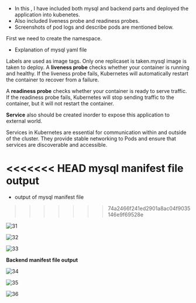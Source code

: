* In this , I have included both mysql and backend parts and deployed the application into kubenetes.
* Also included liveness probe and readiness probes.
* Screenshots of pod logs and describe pods are mentioned below.

First we need to create the namespace. 

* Explanation of mysql yaml file

Labels are used as image tags. Only one replicaset is taken.mysql image is taken to deploy.
A __liveness probe__ checks whether your container is running and healthy. If the liveness probe fails, Kubernetes will automatically restart the container to recover from a failure.

A __readiness probe__ checks whether your container is ready to serve traffic. If the readiness probe fails, Kubernetes will stop sending traffic to the container, but it will not restart the container.

__Service__ also should be created inorder to expose this application to external world.

Services in Kubernetes are essential for communication within and outside of the cluster.
They provide stable networking to Pods and ensure that services are discoverable and accessible.

<<<<<<< HEAD
__mysql manifest file output__
=======
* output of mysql manifest file
>>>>>>> 74a2466f241ed2901a8ac04f9035146e9f69528e

![31](https://github.com/user-attachments/assets/b4daa735-f265-4852-a901-9d48136af999)

![32](https://github.com/user-attachments/assets/1d94da17-178b-4e0a-90be-df52fd9312ca)

![33](https://github.com/user-attachments/assets/4bf22839-393f-402e-8d7b-d19e1255532f)


__Backend manifest file output__

![34](https://github.com/user-attachments/assets/5b315a89-ab90-4867-8245-465b9ea26753)

![35](https://github.com/user-attachments/assets/d8b07ec8-d6c9-4611-8aa4-3139c3ada1e4)

![36](https://github.com/user-attachments/assets/37af9164-3484-46dc-94c3-92a7e025bb4f)
